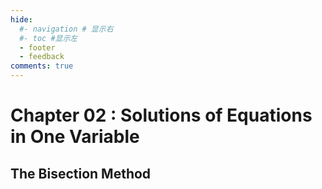 ```yaml
---
hide:
  #- navigation # 显示右
  #- toc #显示左
  - footer
  - feedback
comments: true
--- 
```


# Chapter 02 : Solutions of Equations in One Variable

## The Bisection Method

